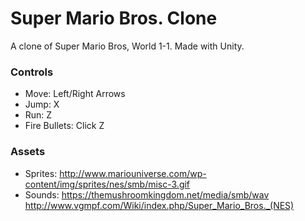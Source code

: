 # Super Mario Bros. Clone
A clone of Super Mario Bros, World 1-1. Made with Unity.

### Controls
* Move: Left/Right Arrows
* Jump: X
* Run: Z
* Fire Bullets: Click Z

### Assets
* Sprites: http://www.mariouniverse.com/wp-content/img/sprites/nes/smb/misc-3.gif
* Sounds: https://themushroomkingdom.net/media/smb/wav http://www.vgmpf.com/Wiki/index.php/Super_Mario_Bros._(NES)
